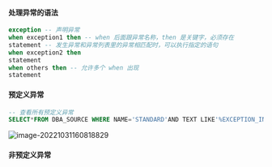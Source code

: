 #### 处理异常的语法

```sql
exception -- 声明异常
when exception1 then -- when 后面跟异常名称，then 是关键字，必须存在
statement -- 发生异常和异常列表里的异常相匹配时，可以执行指定的语句
when exception2 then
statement
when others then -- 允许多个 when 出现
statement
```

#### 预定义异常

```sql
-- 查看所有预定义异常
SELECT*FROM DBA_SOURCE WHERE NAME='STANDARD'AND TEXT LIKE'%EXCEPTION_INIT%';
```

![image-20221031160818829](C:\Users\xiao\Documents\Note\个人笔记\SQL\PLSQL\img\image-20221031160818829.png)
#### 非预定义异常


